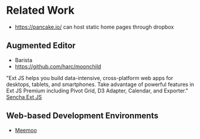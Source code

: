 # Related Work

* https://pancake.io/ can host static home pages through dropbox


## Augmented Editor 

* Barista
* https://github.com/harc/moonchild


"Ext JS helps you build data-intensive, cross-platform web apps for desktops, tablets, and smartphones. Take advantage of powerful features in Ext JS Premium including Pivot Grid, D3 Adapter, Calendar, and Exporter." [Sencha Ext JS](https://www.sencha.com/products/extjs/)


## Web-based Development Environments


- [Meemoo](https://app.meemoo.org/#gist/4029543)